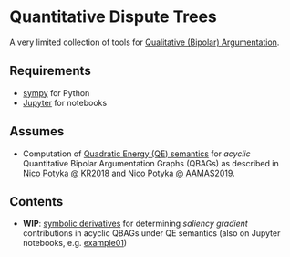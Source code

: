 # Quantitative Dispute Trees

A very limited collection of tools for [Qualitative (Bipolar) Argumentation](https://doi.org/10.1016/j.ijar.2018.11.019).

## Requirements

* [sympy](https://www.sympy.org/en/index.html) for Python
* [Jupyter](https://jupyter.org/) for notebooks

## Assumes

* Computation of [Quadratic Energy (QE) semantics](semantics_QE_acyclic.pl) for *acyclic* Quantitative Bipolar Argumentation Graphs (QBAGs) as described in [Nico Potyka @ KR2018](https://aaai.org/ocs/index.php/KR/KR18/paper/view/17985) and [Nico Potyka @ AAMAS2019](https://www.ifaamas.org/Proceedings/aamas2019/pdfs/p1722.pdf).

## Contents

* **WIP**: [symbolic derivatives](contrib.py) for determining _saliency gradient_ contributions in acyclic QBAGs under QE semantics (also on Jupyter notebooks, e.g. [example01](exampleQDT.ipynb))

